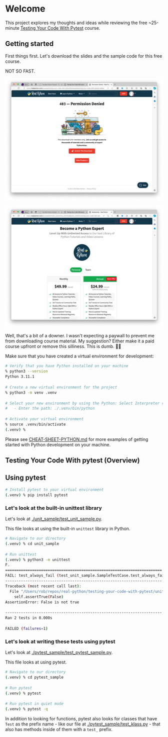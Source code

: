 # Welcome

This project explores my thoughts and ideas while reviewing the free ~25-minute [Testing Your Code With Pytest](https://realpython.com/courses/testing-your-code-with-pytest/) course.

## Getting started

First things first. Let's download the slides and the sample code for this free course.

NOT SO FAST.

![Permission Denied](./assets/download-permission-denied-01.png)

![You can have it...once you pay us](./assets/download-permission-denied-02.png)

Well, that's a bit of a downer. I wasn't expecting a paywall to prevent me from downloading course material. My suggestion? Either make it a paid course upfront or remove this silliness. This is dumb. 👎🏻

Make sure that you have created a virtual environment for development:

```sh
# Verify that you have Python installed on your machine
% python3 --version
Python 3.11.1

# Create a new virtual environment for the project
% python3 -m venv .venv

# Select your new environment by using the Python: Select Interpreter command in VS Code
#   - Enter the path: ./.venv/bin/python

# Activate your virtual environment
% source .venv/bin/activate
(.venv) %
```

Please see [CHEAT-SHEET-PYTHON.md](./CHEAT-SHEET-PYTHON.md) for more examples of getting started with Python development on your machine.

## Testing Your Code With pytest (Overview)

## Using pytest

```sh
# Install pytest to your virtual environment
(.venv) % pip install pytest

```

### Let's look at the built-in unittest library

Let's look at [./unit_sample/test_unit_sample.py](./unit_sample/test_unit_sample.py).

This file looks at using the built-in `unittest` library in Python.

```sh
# Navigate to our directory
(.venv) % cd unit_sample

# Run unittest
(.venv) % python3 -m unittest
F.
======================================================================
FAIL: test_always_fail (test_unit_sample.SampleTestCase.test_always_fail)
----------------------------------------------------------------------
Traceback (most recent call last):
  File "/Users/rob/repos/real-python/testing-your-code-with-pytest/unit_sample/test_unit_sample.py", line 8, in test_always_fail
    self.assertTrue(False)
AssertionError: False is not true

----------------------------------------------------------------------
Ran 2 tests in 0.000s

FAILED (failures=1)

```

### Let's look at writing these tests using pytest

Let's look at [./pytest_sample/test_pytest_sample.py](./pytest_sample/test_pytest_sample.py).

This file looks at using pytest.

```sh
# Navigate to our directory
(.venv) % cd pytest_sample

# Run pytest
(.venv) % pytest

# Run pytest in quiet mode
(.venv) % pytest -q
```

In addition to looking for functions, pytest also looks for classes that have `Test` as the prefix name - like our file at [./pytest_sample/test_klass.py](./pytest_sample/test_klass.py) - that also has methods inside of them with a `test_` prefix.
